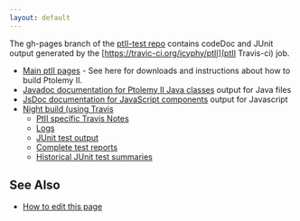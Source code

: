 ```yaml
---
layout: default
---
```

The gh-pages branch of the [ptII-test repo](https://github.com/icyphy/ptII-test) contains codeDoc and JUnit output generated by the [https://travic-ci.org/icyphy/ptII](ptII Travis-ci) job.

* [Main ptII pages](https://github.com/icyphy/ptII) - See here for downloads and instructions about how to build Ptolemy II.
* [Javadoc documentation for Ptolemy II Java classes](doc/codeDoc/) output for Java files
* [JsDoc documentation for JavaScript components](doc/codeDoc/js/index.html) output for Javascript
* [Night build (using Travis](https://travis-ci.org/icyphy/ptII)
  * [PtII specific Travis Notes](https://wiki.eecs.berkeley.edu/ptexternal/Main/Travis) 
  * [Logs](logs/index.html)
  * [JUnit test output](reports/junit/html/index.html)
  * [Complete test reports](reports/index.html)
  * [Historical JUnit test summaries](https://github.com/icyphy/ptII-test/issues/1)  

## See Also
* [How to edit this page](edit.html)